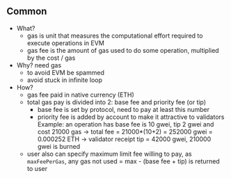 ## Common
- What?
  - gas is unit that measures the computational effort required to execute operations in EVM
  - gas fee is the amount of gas used to do some operation, multiplied by the cost / gas
- Why? need gas
  - to avoid EVM be spammed
  - avoid stuck in infinite loop
- How?
  - gas fee paid in native currency (ETH)
  - total gas pay is divided into 2: base fee and priority fee (or tip)
    - base fee is set by protocol, need to pay at least this number
    - priority fee is added by account to make it attractive to validators
Example:
    an operation has base fee is 10 gwei, tip 2 gwei and cost 21000 gas -> total fee = 21000*(10+2) = 252000 gwei = 0.000252 ETH
-> validator receipt tip = 42000 gwei, 210000 gwei is burned
  - user also can specify maximum limit fee willing to pay, as `maxFeePerGas`, any gas not used = max - (base fee + tip) is returned to user